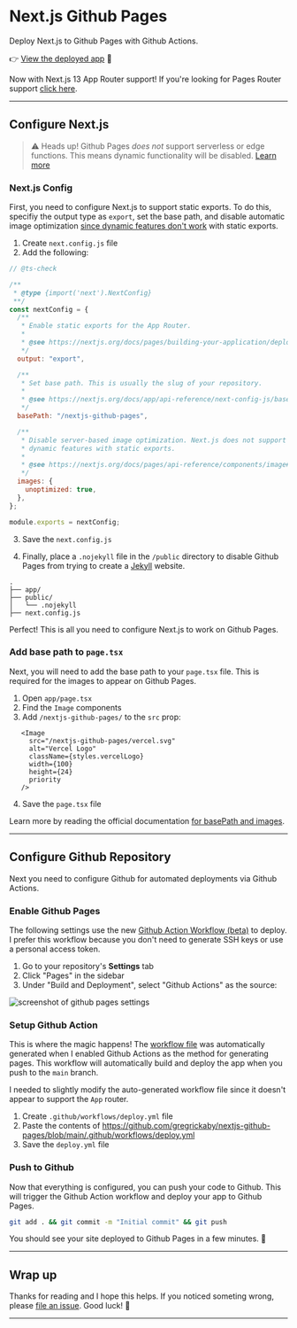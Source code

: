 # Next.js Github Pages

Deploy Next.js to Github Pages with Github Actions.

👉 [View the deployed app](https://gregrickaby.github.io/nextjs-github-pages/) 🚀

Now with Next.js 13 App Router support! If you're looking for Pages Router support [click here](https://github.com/gregrickaby/nextjs-github-pages/releases/tag/pages_dir).

---

## Configure Next.js

> ⚠️ Heads up! Github Pages _does not_ support serverless or edge functions. This means dynamic functionality will be disabled. [Learn more](https://nextjs.org/docs/pages/building-your-application/deploying/static-exports#unsupported-features)

### Next.js Config

First, you need to configure Next.js to support static exports. To do this, specifiy the output type as `export`, set the base path, and disable automatic image optimization [since dynamic features don't work](https://nextjs.org/blog/next-12-3#disable-image-optimization-stable) with static exports.

1. Create `next.config.js` file
2. Add the following:

```js
// @ts-check

/**
 * @type {import('next').NextConfig}
 **/
const nextConfig = {
  /**
   * Enable static exports for the App Router.
   *
   * @see https://nextjs.org/docs/pages/building-your-application/deploying/static-exports
   */
  output: "export",

  /**
   * Set base path. This is usually the slug of your repository.
   *
   * @see https://nextjs.org/docs/app/api-reference/next-config-js/basePath
   */
  basePath: "/nextjs-github-pages",

  /**
   * Disable server-based image optimization. Next.js does not support
   * dynamic features with static exports.
   *
   * @see https://nextjs.org/docs/pages/api-reference/components/image#unoptimized
   */
  images: {
    unoptimized: true,
  },
};

module.exports = nextConfig;
```

3. Save the `next.config.js`

4. Finally, place a `.nojekyll` file in the `/public` directory to disable Github Pages from trying to create a [Jekyll](https://github.blog/2009-12-29-bypassing-jekyll-on-github-pages/) website.

```treeview
.
├── app/
├── public/
│   └── .nojekyll
├── next.config.js
```

Perfect! This is all you need to configure Next.js to work on Github Pages.

### Add base path to `page.tsx`

Next, you will need to add the base path to your `page.tsx` file. This is required for the images to appear on Github Pages.

1. Open `app/page.tsx`
2. Find the `Image` components
3. Add `/nextjs-github-pages/` to the `src` prop:

```tsx[class="line-numbers"]
   <Image
     src="/nextjs-github-pages/vercel.svg"
     alt="Vercel Logo"
     className={styles.vercelLogo}
     width={100}
     height={24}
     priority
   />
```

4. Save the `page.tsx` file

Learn more by reading the official documentation [for basePath and images](https://nextjs.org/docs/app/api-reference/next-config-js/basePath#images).

---

## Configure Github Repository

Next you need to configure Github for automated deployments via Github Actions.

### Enable Github Pages

The following settings use the new [Github Action Workflow (beta)](https://github.blog/changelog/2022-07-27-github-pages-custom-github-actions-workflows-beta/) to deploy. I prefer this workflow because you don't need to generate SSH keys or use a personal access token.

1. Go to your repository's **Settings** tab
2. Click "Pages" in the sidebar
3. Under "Build and Deployment", select "Github Actions" as the source:

![screenshot of github pages settings](https://github.com/gregrickaby/nextjs-github-pages/assets/200280/a5f757c3-f515-4ca2-aadf-d2979c2c3bf5)

### Setup Github Action

This is where the magic happens! The [workflow file](https://github.com/gregrickaby/nextjs-github-pages/blob/main/.github/workflows/deploy.yml) was automatically generated when I enabled Github Actions as the method for generating pages. This workflow will automatically build and deploy the app when you push to the `main` branch.

I needed to slightly modify the auto-generated workflow file since it doesn't appear to support the `App` router.

1. Create `.github/workflows/deploy.yml` file
2. Paste the contents of <https://github.com/gregrickaby/nextjs-github-pages/blob/main/.github/workflows/deploy.yml>
3. Save the `deploy.yml` file

### Push to Github

Now that everything is configured, you can push your code to Github. This will trigger the Github Action workflow and deploy your app to Github Pages.

```bash
git add . && git commit -m "Initial commit" && git push
```

You should see your site deployed to Github Pages in a few minutes. 🚀

---

## Wrap up

Thanks for reading and I hope this helps. If you noticed someting wrong, please [file an issue](https://github.com/gregrickaby/nextjs-github-pages/issues). Good luck! 🍻

---
